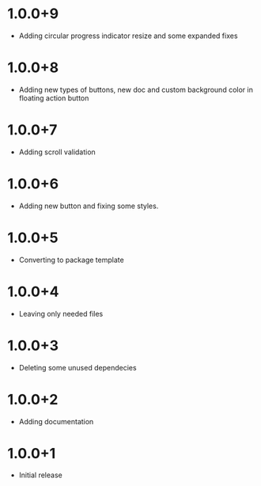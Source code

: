 # 1.0.0+9

- Adding circular progress indicator resize and some expanded fixes

# 1.0.0+8

- Adding new types of buttons, new doc and custom background color in floating action button

# 1.0.0+7

- Adding scroll validation

# 1.0.0+6

- Adding new button and fixing some styles.

# 1.0.0+5

- Converting to package template

# 1.0.0+4

- Leaving only needed files

# 1.0.0+3

- Deleting some unused dependecies

# 1.0.0+2

- Adding documentation

# 1.0.0+1

- Initial release

